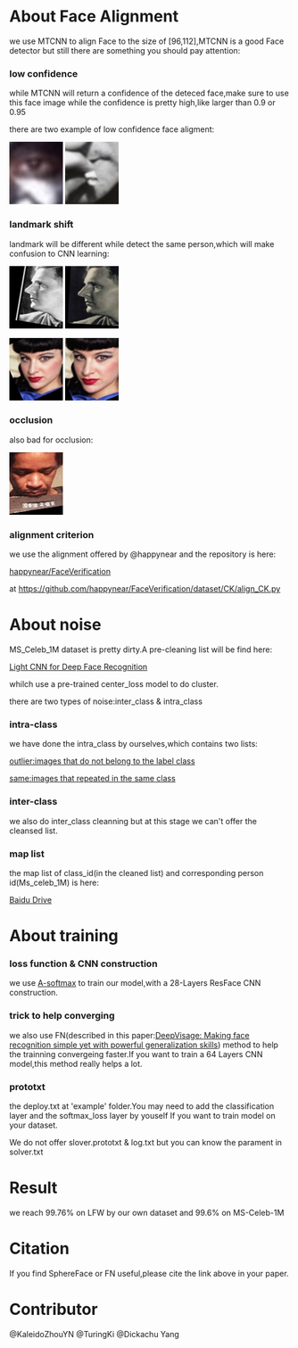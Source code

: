 # About Face Alignment

we use MTCNN to align Face to the size of [96,112],MTCNN is a good Face detector but still there are something you should pay attention:

### low confidence

while MTCNN will return a confidence of the deteced face,make sure to use this face image while the confidence is pretty high,like larger than 0.9 or 0.95

there are two example of low confidence face aligment:

![](./imgs/mtcnn_low_confidence/1.png) ![](./imgs/mtcnn_low_confidence/2.png)

### landmark shift

landmark will be different while detect the same person,which will make confusion to CNN learning:

![](./imgs/mtcnn_landmark_error/1.png) ![](./imgs/mtcnn_landmark_error/1_1.png)

![](./imgs/mtcnn_landmark_error/2.png) ![](./imgs/mtcnn_landmark_error/2_1.png)

### occlusion

also bad for occlusion:

![](./imgs/mtcnn_occlusion/1.png)

### alignment criterion
we use the alignment offered by @happynear and the repository is here:

[happynear/FaceVerification](https://github.com/happynear/FaceVerification)

at https://github.com/happynear/FaceVerification/dataset/CK/align_CK.py

# About noise

MS_Celeb_1M dataset is pretty dirty.A pre-cleaning list will be find here:

[Light CNN for Deep Face Recognition](https://github.com/AlfredXiangWu/LightCNN)

whilch use a pre-trained center_loss model to do cluster.

there are two types of noise:inter_class & intra_class

### intra-class

we have done the intra_class by ourselves,which contains two lists:

[outlier:images that do not belong to the label class](./clean_list/intra_class/outlier.txt)

[same:images that repeated in the same class](./clean_list/intra_class/same.txt)

### inter-class

we also do inter_class cleanning but at this stage we can't offer the cleansed list.

### map list
the map list of class_id(in the cleaned list) and corresponding person id(Ms_celeb_1M) is here:

[Baidu Drive](http://pan.baidu.com/s/1o7FFWyY)

# About training

### loss function & CNN construction

we use [A-softmax](https://github.com/wy1iu/sphereface) to train our model,with a 28-Layers ResFace CNN construction.

### trick to help converging

we also use FN(described in this paper:[DeepVisage: Making face recognition simple yet with powerful generalization skills](https://arxiv.org/abs/1703.08388)) method to help the trainning convergeing faster.If you want to train a 64 Layers CNN model,this method really helps a lot.

### prototxt

the deploy.txt at 'example' folder.You may need to add the classification layer and the softmax_loss layer by youself If you want to train model on your dataset.

We do not offer slover.prototxt & log.txt but you can know the parament in solver.txt

# Result

we reach 99.76% on LFW by our own dataset and 99.6% on MS-Celeb-1M

# Citation

If you find SphereFace or FN useful,please cite the link above in your paper.

# Contributor
@KaleidoZhouYN @TuringKi @Dickachu Yang